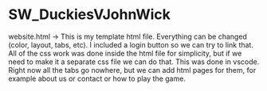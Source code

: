 # SW_DuckiesVJohnWick

website.html -> This is my template html file. Everything can be changed (color, layout, tabs, etc). I included a login button so we can try to link that. All of the css work was done inside the html file for simplicity, but if we need to make it a separate css file we can do that. This was done in vscode. Right now all the tabs go  nowhere,  but we can add html pages for them, for example about us or contact or how to play the game.
